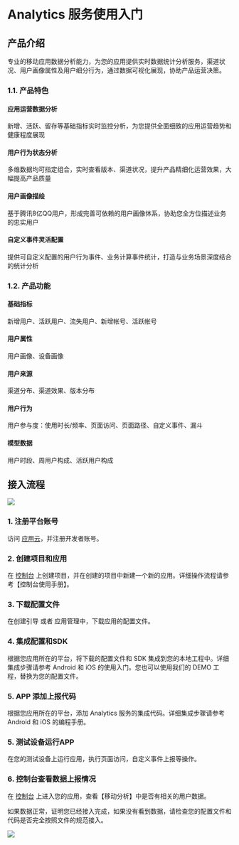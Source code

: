 # Analytics 服务使用入门

## 产品介绍

专业的移动应用数据分析能力，为您的应用提供实时数据统计分析服务，渠道状况、用户画像属性及用户细分行为，通过数据可视化展现，协助产品运营决策。

### 1.1. 产品特色

#### 应用运营数据分析

新增、活跃、留存等基础指标实时监控分析，为您提供全面细致的应用运营趋势和健康程度展现

#### 用户行为状态分析

多维数据均可指定组合，实时查看版本、渠道状况，提升产品精细化运营效果，大幅提高产品质量

#### 用户画像描绘

基于腾讯8亿QQ用户，形成完善可依赖的用户画像体系，协助您全方位描述业务的忠实用户

#### 自定义事件灵活配置

提供可自定义配置的用户行为事件、业务计算事件统计，打造与业务场景深度结合的统计分析

### 1.2. 产品功能

#### 基础指标

新增用户、活跃用户、流失用户、新增帐号、活跃帐号

#### 用户属性

用户画像、设备画像

#### 用户来源

渠道分布、渠道效果、版本分布

#### 用户行为

用户参与度：使用时长/频率、页面访问、页面路径、自定义事件、漏斗

#### 模型数据

用户时段、周用户构成、活跃用户构成

## 接入流程

![](http://tacimg-1253960454.file.myqcloud.com/guides/Analytics%E6%9C%8D%E5%8A%A1%E6%8E%A5%E5%85%A5%E6%B5%81%E7%A8%8B.png)


### 1. 注册平台账号

访问 [应用云](https://console.cloud.tencent.com)，并注册开发者账号。

### 2. 创建项目和应用

在 [控制台](https://console.cloud.tencent.com) 上创建项目，并在创建的项目中新建一个新的应用。详细操作流程请参考【控制台使用手册】。

### 3. 下载配置文件

在创建引导 或者 应用管理中，下载应用的配置文件。

### 4. 集成配置和SDK

根据您应用所在的平台，将下载的配置文件和 SDK 集成到您的本地工程中。详细集成步骤请参考 Android 和 iOS 的使用入门。您也可以使用我们的 DEMO 工程，替换为您的配置文件。

### 5. APP 添加上报代码

根据您应用所在的平台，添加 Analytics 服务的集成代码。详细集成步骤请参考 Android 和 iOS 的编程手册。

### 5. 测试设备运行APP

在您的测试设备上运行应用，执行页面访问，自定义事件上报等操作。

### 6. 控制台查看数据上报情况

在 [控制台](https://console.cloud.tencent.com) 上进入您的应用，查看【移动分析】中是否有相关的用户数据。

如果数据正常，证明您已经接入完成，如果没有看到数据，请检查您的配置文件和代码是否完全按照文件的规范接入。


![](http://tacimg-1253960454.file.myqcloud.com/guides/%E6%8E%A7%E5%88%B6%E5%8F%B0-%E6%95%B0%E6%8D%AE%E6%A6%82%E8%A7%88-%E5%AE%9E%E6%97%B6%E6%95%B0%E6%8D%AE.png)